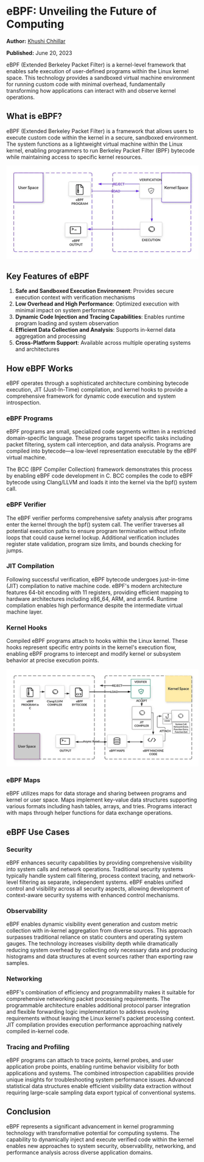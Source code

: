 # eBPF: Unveiling the Future of Computing

**Author:** [Khushi Chhillar](https://www.linkedin.com/in/kcl17/)

**Published:** June 20, 2023

eBPF (Extended Berkeley Packet Filter) is a kernel-level framework that enables safe execution of user-defined programs within the Linux kernel space. This technology provides a sandboxed virtual machine environment for running custom code with minimal overhead, fundamentally transforming how applications can interact with and observe kernel operations.

## What is eBPF?

eBPF (Extended Berkeley Packet Filter) is a framework that allows users to execute custom code within the kernel in a secure, sandboxed environment. The system functions as a lightweight virtual machine within the Linux kernel, enabling programmers to run Berkeley Packet Filter (BPF) bytecode while maintaining access to specific kernel resources.

![alt text](./images/ebpf/ebpf-01.webp)

## Key Features of eBPF

1. **Safe and Sandboxed Execution Environment**: Provides secure execution context with verification mechanisms
2. **Low Overhead and High Performance**: Optimized execution with minimal impact on system performance  
3. **Dynamic Code Injection and Tracing Capabilities**: Enables runtime program loading and system observation
4. **Efficient Data Collection and Analysis**: Supports in-kernel data aggregation and processing
5. **Cross-Platform Support**: Available across multiple operating systems and architectures

## How eBPF Works

eBPF operates through a sophisticated architecture combining bytecode execution, JIT (Just-In-Time) compilation, and kernel hooks to provide a comprehensive framework for dynamic code execution and system introspection.

### eBPF Programs

eBPF programs are small, specialized code segments written in a restricted domain-specific language. These programs target specific tasks including packet filtering, system call interception, and data analysis. Programs are compiled into bytecode—a low-level representation executable by the eBPF virtual machine.

The BCC (BPF Compiler Collection) framework demonstrates this process by enabling eBPF code development in C. BCC compiles the code to eBPF bytecode using Clang/LLVM and loads it into the kernel via the bpf() system call.

### eBPF Verifier

The eBPF verifier performs comprehensive safety analysis after programs enter the kernel through the bpf() system call. The verifier traverses all potential execution paths to ensure program termination without infinite loops that could cause kernel lockup. Additional verification includes register state validation, program size limits, and bounds checking for jumps.

### JIT Compilation

Following successful verification, eBPF bytecode undergoes just-in-time (JIT) compilation to native machine code. eBPF's modern architecture features 64-bit encoding with 11 registers, providing efficient mapping to hardware architectures including x86_64, ARM, and arm64. Runtime compilation enables high performance despite the intermediate virtual machine layer.

### Kernel Hooks

Compiled eBPF programs attach to hooks within the Linux kernel. These hooks represent specific entry points in the kernel's execution flow, enabling eBPF programs to intercept and modify kernel or subsystem behavior at precise execution points.


![alt text](./images/ebpf/ebpf-02.webp)


### eBPF Maps

eBPF utilizes maps for data storage and sharing between programs and kernel or user space. Maps implement key-value data structures supporting various formats including hash tables, arrays, and tries. Programs interact with maps through helper functions for data exchange operations.

## eBPF Use Cases

### Security

eBPF enhances security capabilities by providing comprehensive visibility into system calls and network operations. Traditional security systems typically handle system call filtering, process context tracing, and network-level filtering as separate, independent systems. eBPF enables unified control and visibility across all security aspects, allowing development of context-aware security systems with enhanced control mechanisms.

### Observability  

eBPF enables dynamic visibility event generation and custom metric collection with in-kernel aggregation from diverse sources. This approach surpasses traditional reliance on static counters and operating system gauges. The technology increases visibility depth while dramatically reducing system overhead by collecting only necessary data and producing histograms and data structures at event sources rather than exporting raw samples.

### Networking

eBPF's combination of efficiency and programmability makes it suitable for comprehensive networking packet processing requirements. The programmable architecture enables additional protocol parser integration and flexible forwarding logic implementation to address evolving requirements without leaving the Linux kernel's packet processing context. JIT compilation provides execution performance approaching natively compiled in-kernel code.

### Tracing and Profiling

eBPF programs can attach to trace points, kernel probes, and user application probe points, enabling runtime behavior visibility for both applications and systems. The combined introspection capabilities provide unique insights for troubleshooting system performance issues. Advanced statistical data structures enable efficient visibility data extraction without requiring large-scale sampling data export typical of conventional systems.

## Conclusion

eBPF represents a significant advancement in kernel programming technology with transformative potential for computing systems. The capability to dynamically inject and execute verified code within the kernel enables new approaches to system security, observability, networking, and performance analysis across diverse application domains.

